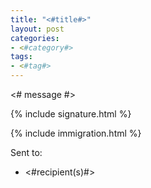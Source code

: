 ```yaml
---
title: "<#title#>"
layout: post
categories:
- <#category#>
tags:
- <#tag#>
---
```


<# message #>

{% include signature.html %}

{% include immigration.html %}

Sent to:

- <#recipient(s)#>
